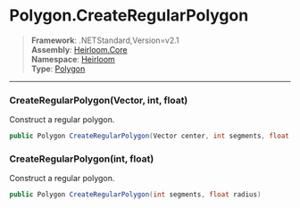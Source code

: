 # Polygon.CreateRegularPolygon

> **Framework**: .NETStandard,Version=v2.1  
> **Assembly**: [Heirloom.Core][0]  
> **Namespace**: [Heirloom][0]  
> **Type**: [Polygon][1]  

--------------------------------------------------------------------------------

### CreateRegularPolygon(Vector, int, float)

Construct a regular polygon.

```cs
public Polygon CreateRegularPolygon(Vector center, int segments, float radius)
```

### CreateRegularPolygon(int, float)

Construct a regular polygon.

```cs
public Polygon CreateRegularPolygon(int segments, float radius)
```

[0]: ..\Heirloom.Core.md
[1]: Heirloom.Polygon.md
